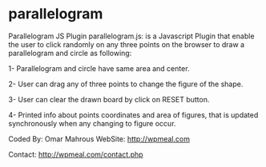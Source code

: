 # parallelogram
Parallelogram JS Plugin
parallelogram.js: is a Javascript Plugin that enable the user to click randomly on any three points on the browser 
to draw a parallelogram and circle as following:

1- Parallelogram and circle have same area and center. 

2- User can drag any of three points to change the figure of the shape. 

3- User can clear the drawn board by click on RESET button.

4- Printed info about points coordinates and area of figures, that is updated synchronously when any changing to figure occur. 

Coded By: Omar Mahrous 
WebSite: http://wpmeal.com 

Contact: http://wpmeal.com/contact.php
